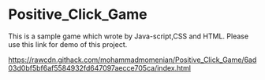 # Positive_Click_Game
This is a sample game which wrote by Java-script,CSS and HTML.
Please use this <a>link</a> for demo of this project.

https://rawcdn.githack.com/mohammadmomenian/Positive_Click_Game/6ad03d0bf5bf6af5584932fd647097aecce705ca/index.html
